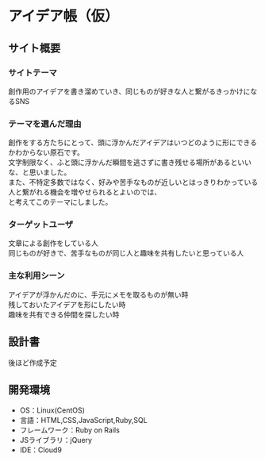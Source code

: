 # アイデア帳（仮）

## サイト概要
### サイトテーマ
創作用のアイデアを書き溜めていき、同じものが好きな人と繋がるきっかけになるSNS
​
### テーマを選んだ理由
創作をする方たちにとって、頭に浮かんだアイデアはいつどのように形にできるかわからない原石です。  
文字制限なく、ふと頭に浮かんだ瞬間を逃さずに書き残せる場所があるといいな、と思いました。  
また、不特定多数ではなく、好みや苦手なものが近しいとはっきりわかっている人と繋がれる機会を増やせられるとよいのでは、  
と考えてこのテーマにしました。

### ターゲットユーザ
文章による創作をしている人  
同じものが好きで、苦手なものが同じ人と趣味を共有したいと思っている人
​
### 主な利用シーン
アイデアが浮かんだのに、手元にメモを取るものが無い時  
残しておいたアイデアを形にしたい時  
趣味を共有できる仲間を探したい時
​
## 設計書
後ほど作成予定
​
## 開発環境
- OS：Linux(CentOS)
- 言語：HTML,CSS,JavaScript,Ruby,SQL
- フレームワーク：Ruby on Rails
- JSライブラリ：jQuery
- IDE：Cloud9
